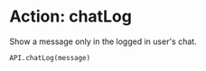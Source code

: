 Action: chatLog
====

Show a message only in the logged in user's chat.

```
API.chatLog(message)
```

